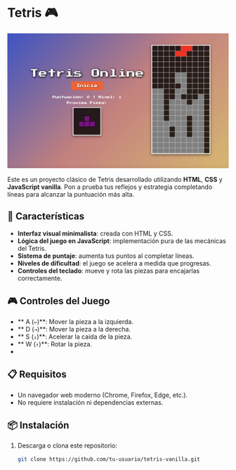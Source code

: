 # Tetris 🎮
![Captura del juego Tetris](Tetris/Captura%20de%20pantalla%202024-11-28%20a%20las%2017.06.21.png "Tetris en acción")

Este es un proyecto clásico de Tetris desarrollado utilizando **HTML**, **CSS** y **JavaScript vanilla**. Pon a prueba tus reflejos y estrategia completando líneas para alcanzar la puntuación más alta.

## 🚀 Características

- **Interfaz visual minimalista**: creada con HTML y CSS.
- **Lógica del juego en JavaScript**: implementación pura de las mecánicas del Tetris.
- **Sistema de puntaje**: aumenta tus puntos al completar líneas.
- **Niveles de dificultad**: el juego se acelera a medida que progresas.
- **Controles del teclado**: mueve y rota las piezas para encajarlas correctamente.

## 🎮 Controles del Juego

- ** A (`←`)**: Mover la pieza a la izquierda.
- ** D (`→`)**: Mover la pieza a la derecha.
- ** S (`↓`)**: Acelerar la caída de la pieza.
- ** W (`↑`)**: Rotar la pieza.
- 
## 📋 Requisitos

- Un navegador web moderno (Chrome, Firefox, Edge, etc.).
- No requiere instalación ni dependencias externas.

## 📦 Instalación

1. Descarga o clona este repositorio:
   ```bash
   git clone https://github.com/tu-usuario/tetris-vanilla.git
